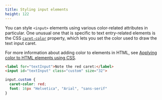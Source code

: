 ```yaml
---
title: Styling input elements
height: 122
---
```

You can style `<input>` elements using various color-related attributes in particular. One unusual one that is specific to text entry-related elements is the CSS [`caret-color`](/en-US/docs/Web/CSS/caret-color) property, which lets you set the color used to draw the text input caret.

For more information about adding color to elements in HTML, see [Applying color to HTML elements using CSS](/en-US/docs/Web/HTML/Applying_color).

```html
<label for="textInput">Note the red caret:</label>
<input id="textInput" class="custom" size="32">
```

```css
input.custom {
  caret-color: red;
  font: 16px "Helvetica", "Arial", "sans-serif"
}
```
